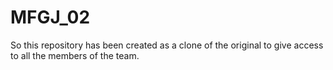 # MFGJ_02

So this repository has been created as a clone of the original to give access to all the members of the team.
